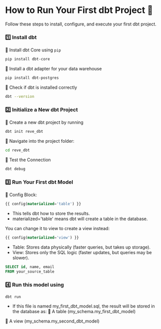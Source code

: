 # How to Run Your First dbt Project 🚀
Follow these steps to install, configure, and execute your first dbt project.

### 1️⃣ Install dbt
🔹 Install dbt Core using `pip`

```bash
pip install dbt-core
```

🔹 Install a dbt adapter for your data warehouse

```bash
pip install dbt-postgres
```

🔹 Check if dbt is installed correctly

```bash
dbt --version
```

### 2️⃣ Initialize a New dbt Project

🔹 Create a new dbt project by running

```bash
dbt init reve_dbt
```

🔹 Navigate into the project folder:

```bash
cd reve_dbt
```

🔹 Test the Connection

```bash
dbt debug
```

### 3️⃣ Run Your First dbt Model

🔹 Config Block:
```sql
{{ config(materialized='table') }}
```
- This tells dbt how to store the results.
- materialized='table' means dbt will create a table in the database.

You can change it to view to create a view instead:

```sql
{{ config(materialized='view') }}
```

- Table: Stores data physically (faster queries, but takes up storage).
- View: Stores only the SQL logic (faster updates, but queries may be slower).

```sql
SELECT id, name, email
FROM your_source_table
```

### 4️⃣ Run this model using

```
dbt run
```

- If this file is named my_first_dbt_model.sql, the result will be stored in the database as:
🔹 A table (my_schema.my_first_dbt_model)

🔹 A view (my_schema.my_second_dbt_model)
